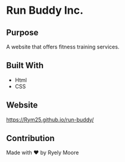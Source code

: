 # Run Buddy Inc.

## Purpose
A website that offers fitness training services.

## Built With
* Html
* CSS

## Website
https://Rym25.github.io/run-buddy/

## Contribution
Made with ❤️ by Ryely Moore

